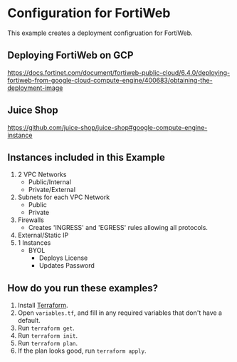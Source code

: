 # Configuration for FortiWeb

This example creates a deployment configruation for FortiWeb.

## Deploying FortiWeb on GCP
https://docs.fortinet.com/document/fortiweb-public-cloud/6.4.0/deploying-fortiweb-from-google-cloud-compute-engine/400683/obtaining-the-deployment-image

## Juice Shop
https://github.com/juice-shop/juice-shop#google-compute-engine-instance

## Instances included in this Example

1. 2 VPC Networks
    - Public/Internal
    - Private/External
1. Subnets for each VPC Network
    - Public
    - Private
1. Firewalls
    - Creates 'INGRESS' and 'EGRESS' rules allowing all protocols.
1. External/Static IP
1. 1 Instances
    - BYOL
        - Deploys License
        - Updates Password



## How do you run these examples?

1. Install [Terraform](https://www.terraform.io/).
1. Open `variables.tf`,  and fill in any required variables that don't have a default.
1. Run `terraform get`.
1. Run `terraform init`.
1. Run `terraform plan`.
1. If the plan looks good, run `terraform apply`.
